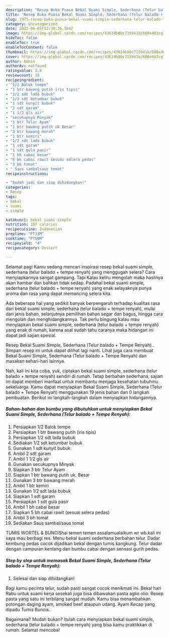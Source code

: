 ```yaml
---
description: "Resep Buka Puasa Bekal Suami Simple, Sederhana (Telur balado + Tempe Renyah), Lezat"
title: "Resep Buka Puasa Bekal Suami Simple, Sederhana (Telur balado + Tempe Renyah), Lezat"
slug: 1973-resep-buka-puasa-bekal-suami-simple-sederhana-telur-balado-tempe-renyah-lezat
category: Uncategorized
date: 2022-06-05T12:39:36.564Z
image: https://img-global.cpcdn.com/recipes/43634b80c715941b/680x482cq70/bekal-suami-simple-sederhana-telur-balado-tempe-renyah-foto-resep-utama.jpg
hideToc: false
enableToc: true
enableTocContent: false
thumbnail: https://img-global.cpcdn.com/recipes/43634b80c715941b/680x482cq70/bekal-suami-simple-sederhana-telur-balado-tempe-renyah-foto-resep-utama.jpg
cover: https://img-global.cpcdn.com/recipes/43634b80c715941b/680x482cq70/bekal-suami-simple-sederhana-telur-balado-tempe-renyah-foto-resep-utama.jpg
author: Admin
authorAv: notfound
ratingvalue: 3.8
reviewcount: 18
recipeingredient:
- "1/2 Balok tempe"
- "1 btr bawang putih iris tipis"
- "1/2 sdt lada bubuk"
- "1/2 sdt ketumbar bubuk"
- "1 sdt kunyit bubuk"
- "2 sdt garam"
- "1 1/2 gls air"
- "secukupnya Minyak"
- "3 btr Telur Ayam"
- "1 btr bawang putih uk Besar"
- "3 btr bawang merah"
- "1 btr kemiri"
- "1/2 sdt lada bubuk"
- "1 sdt garam"
- "1 sdt gula pasir"
- "1 bh cabai besar"
- "5 bh cabai rawit sesuai selera pedas"
- "3 bh tomat"
- " Saus sambalsaus tomat"
recipeinstructions:

- "Sudah jadi dan siap dihidangkan!"
categories:
- Resep
tags:
- bekal
- suami
- simple

katakunci: bekal suami simple 
nutrition: 197 calories
recipecuisine: Indonesian
preptime: "PT33M"
cooktime: "PT50M"
recipeyield: "4"
recipecategory: Dessert

---
```



Selamat pagi Kamu sedang mencari inspirasi resep bekal suami simple, sederhana (telur balado + tempe renyah) yang menggugah selera? Cara menyiapkannya sangat gampang. Tapi Kalau keliru mengolah maka hasilnya akan hambar dan bahkan tidak sedap. Padahal bekal suami simple, sederhana (telur balado + tempe renyah) yang enak selayaknya punya aroma dan rasa yang dapat memancing selera kita.


Ada beberapa hal yang sedikit banyak berpengaruh terhadap kualitas rasa dari bekal suami simple, sederhana (telur balado + tempe renyah), mulai dari jenis bahan, selanjutnya pemilihan bahan segar dan bagus, hingga cara mengolah dan menghidangkannya. Tak perlu bingung kalau mau menyiapkan bekal suami simple, sederhana (telur balado + tempe renyah) yang enak di rumah, karena asal sudah tahu caranya maka hidangan ini dapat jadi sajian spesial.

Resep Bekal Suami Simple, Sederhana (Telur balado + Tempe Renyah).. Simpan resep ini untuk dapat dilihat lagi nanti. Lihat juga cara membuat Bekal Suami Simple, Sederhana (Telur balado + Tempe Renyah) dan masakan sehari-hari lainnya.


Nah, kali ini kita coba, yuk, ciptakan bekal suami simple, sederhana (telur balado + tempe renyah) sendiri di rumah. Tetap berbahan sederhana, sajian ini dapat memberi manfaat untuk membantu menjaga kesehatan tubuhmu sekeluarga. Kamu dapat menyiapkan Bekal Suami Simple, Sederhana (Telur balado + Tempe Renyah) menggunakan 19 jenis bahan dan 0 langkah pembuatan. Berikut ini langkah-langkah dalam menyiapkan hidangannya.

<!--inarticleads1-->

##### Bahan-bahan dan bumbu yang dibutuhkan untuk menyiapkan Bekal Suami Simple, Sederhana (Telur balado + Tempe Renyah):

1. Persiapkan 1/2 Balok tempe
1. Persiapkan 1 btr bawang putih (iris tipis)
1. Persiapkan 1/2 sdt lada bubuk
1. Sediakan 1/2 sdt ketumbar bubuk
1. Gunakan 1 sdt kunyit bubuk
1. Ambil 2 sdt garam
1. Ambil 1 1/2 gls air
1. Gunakan secukupnya Minyak
1. Siapkan 3 btr Telur Ayam
1. Siapkan 1 btr bawang putih uk. Besar
1. Gunakan 3 btr bawang merah
1. Ambil 1 btr kemiri
1. Gunakan 1/2 sdt lada bubuk
1. Siapkan 1 sdt garam
1. Persiapkan 1 sdt gula pasir
1. Ambil 1 bh cabai besar
1. Siapkan 5 bh cabai rawit (sesuai selera pedas)
1. Ambil 3 bh tomat
1. Sediakan  Saus sambal/saus tomat


TUMIS WORTEL &amp; BUNCIShai temen temen assalamualaikum wr wb.kali ini saya mau berbagi res. Menu bekal suami sederhana berbahan telur. Dadar kembung pedas cocok dijadikan bekal dengan tumis kangkung. Telur dadar dengan campuran kentang dan bumbu cabai dengan sensasi gurih pedas. 

<!--inarticleads2-->

##### Step by step untuk memasak Bekal Suami Simple, Sederhana (Telur balado + Tempe Renyah):


1. Selesai dan siap dihidangkan!

Bagi kamu pecinta telur, sudah pasti sangat cocok menikmati ini. Bekal hari Rabu untuk suami kerja sesekali juga bisa dibawakan pasta aglio olio. Resep pasta yang satu ini terbilang sangat mudah. Kamu bisa menambahkan potongan daging ayam, smoked beef ataupun udang. Ayam Kecap yang dipadu Tumis Buncis. 

Bagaimana? Mudah bukan? Itulah cara menyiapkan bekal suami simple, sederhana (telur balado + tempe renyah) yang bisa kamu praktikkan di rumah. Selamat mencoba!
